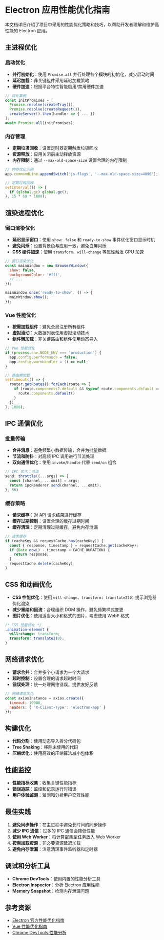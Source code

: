 # Electron 应用性能优化指南

本文档详细介绍了项目中采用的性能优化策略和技巧，以帮助开发者理解和维护高性能的 Electron 应用。

## 主进程优化

### 启动优化

- **并行初始化**：使用 `Promise.all` 并行处理各个模块的初始化，减少启动时间
- **延迟加载**：非关键组件采用延迟加载策略
- **硬件加速**：根据平台特性智能启用/禁用硬件加速

```javascript
// 优化案例
const initPromises = [
  Promise.resolve(createTray()),
  Promise.resolve(createRequest()),
  createServer().then(handler => { ... })
];
await Promise.all(initPromises);
```

### 内存管理

- **定期垃圾回收**：设置定时器定期触发垃圾回收
- **资源释放**：应用关闭前主动释放资源
- **内存限制**：通过 `--max-old-space-size` 设置合理的内存限制

```javascript
// 内存优化示例
app.commandLine.appendSwitch('js-flags', '--max-old-space-size=4096');

// 定期垃圾回收
setInterval(() => {
  if (global.gc) global.gc();
}, 15 * 60 * 1000);
```

## 渲染进程优化

### 窗口渲染优化

- **延迟显示窗口**：使用 `show: false` 和 `ready-to-show` 事件优化窗口显示时机
- **避免闪烁**：设置背景色与应用一致，避免白屏闪烁
- **CSS 硬件加速**：使用 `transform`、`will-change` 等属性触发 GPU 加速

```javascript
// 窗口渲染优化
const mainWindow = new BrowserWindow({
  show: false,
  backgroundColor: '#fff',
  // ...
});

mainWindow.once('ready-to-show', () => {
  mainWindow.show();
});
```

### Vue 性能优化

- **按需加载组件**：避免全局注册所有组件
- **虚拟滚动**：大数据列表使用虚拟滚动技术
- **组件懒加载**：非关键路由和组件使用动态导入

```javascript
// Vue 性能优化
if (process.env.NODE_ENV === 'production') {
  app.config.performance = false;
  app.config.warnHandler = () => null;
}

// 路由懒加载
setTimeout(() => {
  router.getRoutes().forEach(route => {
    if (route.components?.default && typeof route.components.default === 'function') {
      route.components.default()
    }
  })
}, 1000);
```

## IPC 通信优化

### 批量传输

- **合并消息**：避免频繁小数据传输，合并为批量数据
- **节流和防抖**：对高频 IPC 调用进行节流处理
- **双向通信优化**：使用 `invoke/handle` 代替 `send/on` 组合

```javascript
// IPC 优化：节流
send: throttle((...args) => {
  const [channel, ...omit] = args;
  return ipcRenderer.send(channel, ...omit);
}, 50)
```

### 缓存策略

- **请求缓存**：对 API 请求结果进行缓存
- **缓存过期控制**：设置合理的缓存过期时间
- **缓存清理**：定期清理过期缓存，避免内存泄漏

```javascript
// 请求缓存
if (cacheKey && requestCache.has(cacheKey)) {
  const { response, timestamp } = requestCache.get(cacheKey);
  if (Date.now() - timestamp < CACHE_DURATION) {
    return response;
  }
  requestCache.delete(cacheKey);
}
```

## CSS 和动画优化

- **CSS 性能优化**：使用 `will-change`、`transform: translateZ(0)` 提示浏览器优化渲染
- **减少重绘和回流**：合理组织 DOM 操作，避免频繁样式变更
- **图片优化**：使用适当大小和格式的图片，考虑使用 WebP 格式

```css
/* CSS 性能优化 */
.animation-element {
  will-change: transform;
  transform: translateZ(0);
}
```

## 网络请求优化

- **请求合并**：合并多个小请求为一个大请求
- **超时控制**：设置合理的请求超时时间
- **错误处理**：统一处理网络错误，提供友好反馈

```javascript
// 网络请求优化
const axiosInstance = axios.create({
  timeout: 10000,
  headers: { 'X-Client-Type': 'electron-app' }
});
```

## 构建优化

- **代码分割**：使用动态导入拆分代码包
- **Tree Shaking**：移除未使用的代码
- **压缩优化**：使用高效的压缩算法减小包体积

## 性能监控

- **性能指标收集**：收集关键性能指标
- **错误追踪**：监控和记录运行时错误
- **用户体验监测**：监测和分析用户交互性能

## 最佳实践

1. **避免同步操作**：在主进程中避免长时间的同步操作
2. **减少 IPC 通信**：过多的 IPC 通信会降低性能
3. **使用 Web Worker**：将计算密集型任务放入 Web Worker
4. **按需加载资源**：非必要资源延迟加载
5. **避免内存泄漏**：注意清理事件监听器和定时器

## 调试和分析工具

- **Chrome DevTools**：使用内置的性能分析工具
- **Electron Inspector**：分析 Electron 应用性能
- **Memory Snapshot**：检测内存泄漏问题

## 参考资源

- [Electron 官方性能优化指南](https://www.electronjs.org/docs/latest/tutorial/performance)
- [Vue 性能优化指南](https://vuejs.org/guide/best-practices/performance.html)
- [Chrome DevTools 性能分析](https://developer.chrome.com/docs/devtools/performance) 